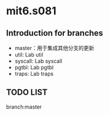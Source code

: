 # mit6.s081

## Introduction for branches

- master：用于集成其他分支的更新
- util: Lab util
- syscall: Lab syscall
- pgtbl: Lab pgtbl
- traps: Lab traps

## TODO LIST

branch:master
